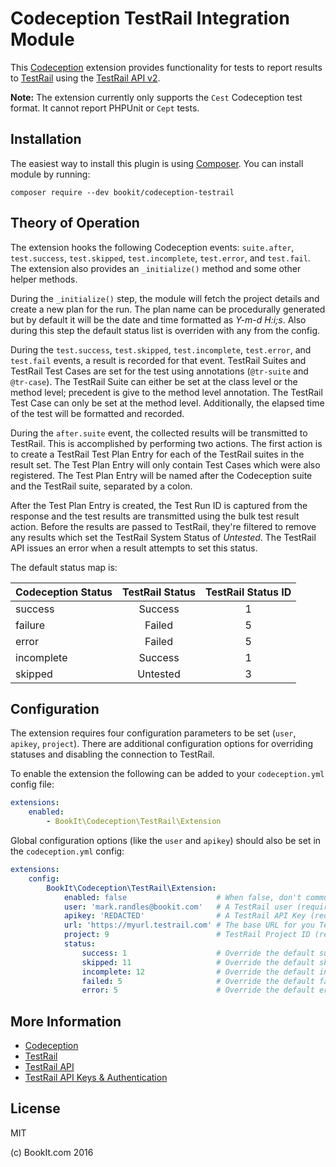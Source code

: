 # Codeception TestRail Integration Module

This [Codeception](https://codeception.com) extension provides functionality for tests to report results to
[TestRail](https://testrail.com) using the [TestRail API v2](http://docs.gurock.com/testrail-api2/start).

**Note:** The extension currently only supports the `Cest` Codeception test format.  It cannot report PHPUnit or `Cept`
tests.

## Installation

The easiest way to install this plugin is using [Composer](https://getcomposer.org/).  You can install module
by running:

```
composer require --dev bookit/codeception-testrail
```

## Theory of Operation
The extension hooks the following Codeception events: `suite.after`, `test.success`, `test.skipped`, `test.incomplete`,
`test.error`, and `test.fail`.  The extension also provides an `_initialize()` method and some other helper methods.

During the `_initialize()` step, the module will fetch the project details and create a new plan for the run.  The plan
name can be procedurally generated but by default it will be the date and time formatted as *Y-m-d H:i;s*.  Also during
this step the default status list is overriden with any from the config.

During the `test.success`, `test.skipped`, `test.incomplete`, `test.error`, and `test.fail` events, a result is recorded
for that event.  TestRail Suites and TestRail Test Cases are set for the test using annotations (`@tr-suite` and
`@tr-case`).  The TestRail Suite can either be set at the class level or the method level; precedent is give to the
method level annotation.  The TestRail Test Case can only be set at the method level.  Additionally, the elapsed time
of the test will be formatted and recorded.

During the `after.suite` event, the collected results will be transmitted to TestRail.  This is accomplished by
performing two actions.  The first action is to create a TestRail Test Plan Entry for each of the TestRail suites in the
result set.  The Test Plan Entry will only contain Test Cases which were also registered.  The Test Plan Entry will
be named after the Codeception suite and the TestRail suite, separated by a colon.

After the Test Plan Entry is created, the Test Run ID is captured from the response and the test results are transmitted
using the bulk test result action.  Before the results are passed to TestRail, they're filtered to remove any results
which set the TestRail System Status of *Untested*.  The TestRail API issues an error when a result attempts to set this
status.

The default status map is:

| Codeception Status | TestRail Status | TestRail Status ID |
|:------------------ |:---------------:|:------------------:|
| success            | Success         | 1                  |
| failure            | Failed          | 5                  |
| error              | Failed          | 5                  |
| incomplete         | Success         | 1                  |
| skipped            | Untested        | 3                  |

## Configuration

The extension requires four configuration parameters to be set (`user`, `apikey`, `project`).  There are additional
configuration options for overriding statuses and disabling the connection to TestRail.

To enable the extension the following can be added to your `codeception.yml` config file:

```yaml
extensions:
    enabled:
        - BookIt\Codeception\TestRail\Extension
```

Global configuration options (like the `user` and `apikey`) should also be set in the `codeception.yml` config:

```yaml
extensions:
    config:
        BookIt\Codeception\TestRail\Extension:
            enabled: false                    # When false, don't communicate with TestRail (optional; default: true)
            user: 'mark.randles@bookit.com'   # A TestRail user (required)
            apikey: 'REDACTED'                # A TestRail API Key (required)
	  		url: 'https://myurl.testrail.com' # The base URL for you TestRail Instance
            project: 9                        # TestRail Project ID (required)
            status:
                success: 1                    # Override the default success status (optional)
                skipped: 11                   # Override the default skipped status (optional)
                incomplete: 12                # Override the default incomplete status (optional)
                failed: 5                     # Override the default failed status (optional)
                error: 5                      # Override the default error status (optional)
```

## More Information

* [Codeception](https://codeception.com)
* [TestRail](https://testrail.com)
* [TestRail API](http://docs.gurock.com/testrail-api2/start)
* [TestRail API Keys & Authentication](http://docs.gurock.com/testrail-api2/accessing#username_and_api_key)

## License

MIT

(c) BookIt.com 2016

